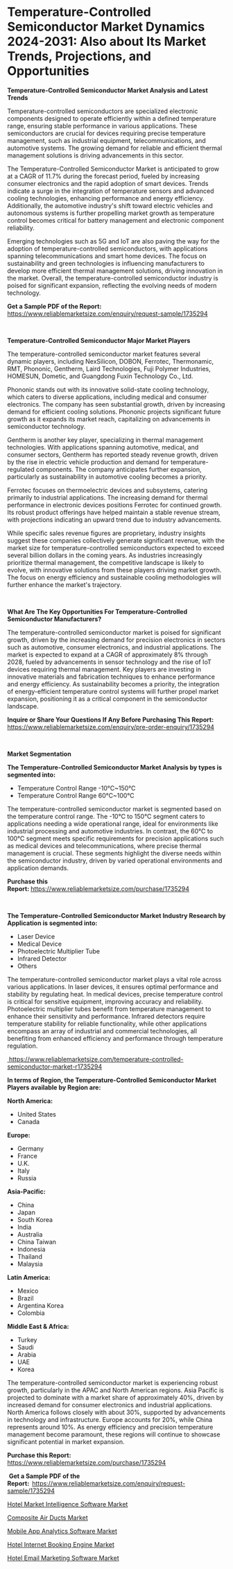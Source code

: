 <p><h1>Temperature-Controlled Semiconductor Market Dynamics 2024-2031: Also about Its Market Trends, Projections, and Opportunities</h1></p><p><strong>Temperature-Controlled Semiconductor Market Analysis and Latest Trends</strong></p>
<p><p>Temperature-controlled semiconductors are specialized electronic components designed to operate efficiently within a defined temperature range, ensuring stable performance in various applications. These semiconductors are crucial for devices requiring precise temperature management, such as industrial equipment, telecommunications, and automotive systems. The growing demand for reliable and efficient thermal management solutions is driving advancements in this sector.</p><p>The Temperature-Controlled Semiconductor Market is anticipated to grow at a CAGR of 11.7% during the forecast period, fueled by increasing consumer electronics and the rapid adoption of smart devices. Trends indicate a surge in the integration of temperature sensors and advanced cooling technologies, enhancing performance and energy efficiency. Additionally, the automotive industry's shift toward electric vehicles and autonomous systems is further propelling market growth as temperature control becomes critical for battery management and electronic component reliability.</p><p>Emerging technologies such as 5G and IoT are also paving the way for the adoption of temperature-controlled semiconductors, with applications spanning telecommunications and smart home devices. The focus on sustainability and green technologies is influencing manufacturers to develop more efficient thermal management solutions, driving innovation in the market. Overall, the temperature-controlled semiconductor industry is poised for significant expansion, reflecting the evolving needs of modern technology.</p></p>
<p><strong>Get a Sample PDF of the Report:&nbsp;</strong> <a href="https://www.reliablemarketsize.com/enquiry/request-sample/1735294?utm_campaign=1832&utm_medium=2&utm_source=Github&utm_content=ia&utm_term=18122024&utm_id=temperature-controlled-semiconductor">https://www.reliablemarketsize.com/enquiry/request-sample/1735294</a></p>
<p>&nbsp;</p>
<p><strong>Temperature-Controlled Semiconductor Major Market Players</strong></p>
<p><p>The temperature-controlled semiconductor market features several dynamic players, including NexSilicon, DOBON, Ferrotec, Thermonamic, RMT, Phononic, Gentherm, Laird Technologies, Fuji Polymer Industries, HOMESUN, Dometic, and Guangdong Fuxin Technology Co., Ltd. </p><p>Phononic stands out with its innovative solid-state cooling technology, which caters to diverse applications, including medical and consumer electronics. The company has seen substantial growth, driven by increasing demand for efficient cooling solutions. Phononic projects significant future growth as it expands its market reach, capitalizing on advancements in semiconductor technology.</p><p>Gentherm is another key player, specializing in thermal management technologies. With applications spanning automotive, medical, and consumer sectors, Gentherm has reported steady revenue growth, driven by the rise in electric vehicle production and demand for temperature-regulated components. The company anticipates further expansion, particularly as sustainability in automotive cooling becomes a priority.</p><p>Ferrotec focuses on thermoelectric devices and subsystems, catering primarily to industrial applications. The increasing demand for thermal performance in electronic devices positions Ferrotec for continued growth. Its robust product offerings have helped maintain a stable revenue stream, with projections indicating an upward trend due to industry advancements.</p><p>While specific sales revenue figures are proprietary, industry insights suggest these companies collectively generate significant revenue, with the market size for temperature-controlled semiconductors expected to exceed several billion dollars in the coming years. As industries increasingly prioritize thermal management, the competitive landscape is likely to evolve, with innovative solutions from these players driving market growth. The focus on energy efficiency and sustainable cooling methodologies will further enhance the market's trajectory.</p></p>
<p>&nbsp;</p>
<p><strong>What Are The Key Opportunities For Temperature-Controlled Semiconductor Manufacturers?</strong></p>
<p><p>The temperature-controlled semiconductor market is poised for significant growth, driven by the increasing demand for precision electronics in sectors such as automotive, consumer electronics, and industrial applications. The market is expected to expand at a CAGR of approximately 8% through 2028, fueled by advancements in sensor technology and the rise of IoT devices requiring thermal management. Key players are investing in innovative materials and fabrication techniques to enhance performance and energy efficiency. As sustainability becomes a priority, the integration of energy-efficient temperature control systems will further propel market expansion, positioning it as a critical component in the semiconductor landscape.</p></p>
<p><strong>Inquire or Share Your Questions If Any Before Purchasing This Report:</strong> <a href="https://www.reliablemarketsize.com/enquiry/pre-order-enquiry/1735294?utm_campaign=1832&utm_medium=2&utm_source=Github&utm_content=ia&utm_term=18122024&utm_id=temperature-controlled-semiconductor">https://www.reliablemarketsize.com/enquiry/pre-order-enquiry/1735294</a></p>
<p>&nbsp;</p>
<p><strong>Market Segmentation</strong></p>
<p><strong>The Temperature-Controlled Semiconductor Market Analysis by types is segmented into:</strong></p>
<p><ul><li>Temperature Control Range -10℃~150℃</li><li>Temperature Control Range 60℃~100℃</li></ul></p>
<p><p>The temperature-controlled semiconductor market is segmented based on the temperature control range. The -10℃ to 150℃ segment caters to applications needing a wide operational range, ideal for environments like industrial processing and automotive industries. In contrast, the 60℃ to 100℃ segment meets specific requirements for precision applications such as medical devices and telecommunications, where precise thermal management is crucial. These segments highlight the diverse needs within the semiconductor industry, driven by varied operational environments and application demands.</p></p>
<p><strong>Purchase this Report:&nbsp;</strong><a href="https://www.reliablemarketsize.com/purchase/1735294?utm_campaign=1832&utm_medium=2&utm_source=Github&utm_content=ia&utm_term=18122024&utm_id=temperature-controlled-semiconductor">https://www.reliablemarketsize.com/purchase/1735294</a></p>
<p>&nbsp;</p>
<p><strong>The Temperature-Controlled Semiconductor Market Industry Research by Application is segmented into:</strong></p>
<p><ul><li>Laser Device</li><li>Medical Device</li><li>Photoelectric Multiplier Tube</li><li>Infrared Detector</li><li>Others</li></ul></p>
<p><p>The temperature-controlled semiconductor market plays a vital role across various applications. In laser devices, it ensures optimal performance and stability by regulating heat. In medical devices, precise temperature control is critical for sensitive equipment, improving accuracy and reliability. Photoelectric multiplier tubes benefit from temperature management to enhance their sensitivity and performance. Infrared detectors require temperature stability for reliable functionality, while other applications encompass an array of industrial and commercial technologies, all benefiting from enhanced efficiency and performance through temperature regulation.</p></p>
<p><a href="https://www.reliablemarketsize.com/temperature-controlled-semiconductor-market-r1735294?utm_campaign=1832&utm_medium=2&utm_source=Github&utm_content=ia&utm_term=18122024&utm_id=temperature-controlled-semiconductor">&nbsp;https://www.reliablemarketsize.com/temperature-controlled-semiconductor-market-r1735294</a></p>
<p><strong>In terms of Region, the Temperature-Controlled Semiconductor Market Players available by Region are:</strong></p>
<p>
    <p> <strong> North America: </strong>
        <ul>
            <li>United States</li>
            <li>Canada</li>
        </ul>
        </p> 
    <p> <strong> Europe: </strong>
        <ul>
            <li>Germany</li>
            <li>France</li>
            <li>U.K.</li>
            <li>Italy</li>
            <li>Russia</li>
        </ul>
        </p> 
    <p> <strong> Asia-Pacific: </strong>
        <ul>
            <li>China</li>
            <li>Japan</li>
            <li>South Korea</li>
            <li>India</li>
            <li>Australia</li>
            <li>China Taiwan</li>
            <li>Indonesia</li>
            <li>Thailand</li>
            <li>Malaysia</li>
        </ul>
        </p> 
    <p> <strong> Latin America: </strong>
        <ul>
            <li>Mexico</li>
            <li>Brazil</li>
            <li>Argentina Korea</li>
            <li>Colombia</li>
        </ul>
        </p> 
    <p> <strong> Middle East & Africa: </strong>
        <ul>
            <li>Turkey</li>
            <li>Saudi</li>
            <li>Arabia</li>
            <li>UAE</li>
            <li>Korea</li>
        </ul>
    </p>
    </p>
<p><p>The temperature-controlled semiconductor market is experiencing robust growth, particularly in the APAC and North American regions. Asia Pacific is projected to dominate with a market share of approximately 40%, driven by increased demand for consumer electronics and industrial applications. North America follows closely with about 30%, supported by advancements in technology and infrastructure. Europe accounts for 20%, while China represents around 10%. As energy efficiency and precision temperature management become paramount, these regions will continue to showcase significant potential in market expansion.</p></p>
<p><strong>Purchase this Report: </strong><a href="https://www.reliablemarketsize.com/purchase/1735294?utm_campaign=1832&utm_medium=2&utm_source=Github&utm_content=ia&utm_term=18122024&utm_id=temperature-controlled-semiconductor">https://www.reliablemarketsize.com/purchase/1735294</a></p>
<p>&nbsp;<strong>Get a Sample PDF of the Report:&nbsp;&nbsp;</strong><a href="https://www.reliablemarketsize.com/enquiry/request-sample/1735294?utm_campaign=1832&utm_medium=2&utm_source=Github&utm_content=ia&utm_term=18122024&utm_id=temperature-controlled-semiconductor">https://www.reliablemarketsize.com/enquiry/request-sample/1735294</a></p>
<p><strong></strong></p>
<p><p><a href="https://www.linkedin.com/pulse/forecast-of86-cagr-study-hotel-market-intelligence-software-hecqe?utm_campaign=1832&utm_medium=2&utm_source=Github&utm_content=ia&utm_term=18122024&utm_id=temperature-controlled-semiconductor">Hotel Market Intelligence Software Market</a></p><p><a href="https://github.com/AKSHATREPORTPRIME/Market-Research-Report-List-6/blob/main/composite-air-ducts-market.md?utm_campaign=1832&utm_medium=2&utm_source=Github&utm_content=ia&utm_term=18122024&utm_id=temperature-controlled-semiconductor">Composite Air Ducts Market</a></p><p><a href="https://www.linkedin.com/pulse/impressive-global-mobile-app-analytics-software-market-size-yosgc?utm_campaign=1832&utm_medium=2&utm_source=Github&utm_content=ia&utm_term=18122024&utm_id=temperature-controlled-semiconductor">Mobile App Analytics Software Market</a></p><p><a href="https://www.linkedin.com/pulse/hotel-internet-booking-engine-market-evolution-key-trends-regional-8u5yf?utm_campaign=1832&utm_medium=2&utm_source=Github&utm_content=ia&utm_term=18122024&utm_id=temperature-controlled-semiconductor">Hotel Internet Booking Engine Market</a></p><p><a href="https://www.linkedin.com/pulse/future-ready-strategic-insights-global-hotel-email-marketing-xviae?utm_campaign=1832&utm_medium=2&utm_source=Github&utm_content=ia&utm_term=18122024&utm_id=temperature-controlled-semiconductor">Hotel Email Marketing Software Market</a></p></p>